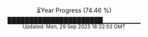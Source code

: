 <p align="center">
⏳Year Progress (74.46 %) <br>
██████████████████████▁▁▁▁▁▁▁▁ <br>
<sub>Updated: Mon, 29 Sep 2025 18:32:53 GMT</sub>
</p>

